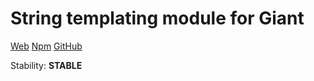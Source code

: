 String templating module for Giant
==================================

[Web](http://giantjs.org) [Npm](https://www.npmjs.com/~giantjs) [GitHub](https://github.com/giantjs)

Stability: **STABLE**
